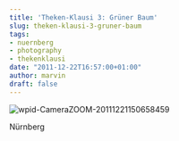```yaml
---
title: 'Theken-Klausi 3: Grüner Baum'
slug: theken-klausi-3-gruner-baum
tags:
- nuernberg
- photography
- thekenklausi
date: "2011-12-22T16:57:00+01:00"
author: marvin
draft: false
---
```

![wpid-CameraZOOM-20111221150658459](/images/wpid-CameraZOOM-20111221150658459.jpg) 

Nürnberg